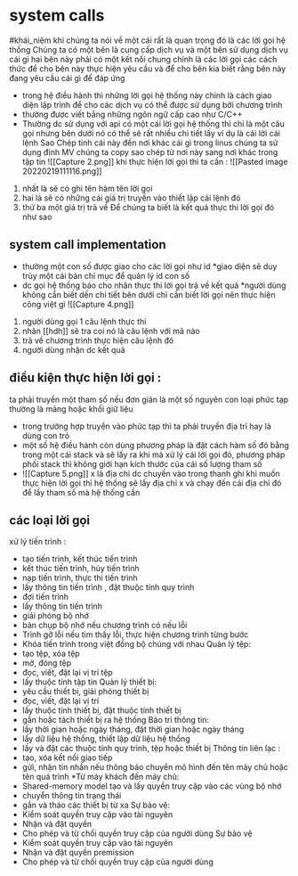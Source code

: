 # system calls 
#khái_niệm
khi chúng ta nói về một cái rất  là quan trọng đó là các lời gọi hệ thống Chúng ta có một bên là cung cấp dịch vụ và một bên sử dụng dịch vụ cái gì hai bên này phải có một kết nối chung chính là các lời gọi các cách thức để cho bên này thực hiện yêu cầu và để cho bên kia biết rằng bên này đang yêu cầu cái gì để đáp ứng
- trong hệ điều hành thì những lời gọi hệ thống này chính là cách giao diện lập trình để cho các dịch vụ có thể được sử dụng bởi chương trình
- thường được viết bằng những ngôn ngữ cấp cao như C/C++
- Thường dc sử dụng với api
có một cái lời gọi hệ thống thì chỉ là một câu gọi nhưng bên dưới nó có thể sẽ rất nhiều chi tiết  lấy ví dụ là cái lời cái lệnh Sao Chép tinh cái này đến nơi khác cái gì trong linus chúng ta sử dụng định MV chúng ta copy sao chép từ nơi này sang nơi khác trong tập tin 
 ![[Capture 2.png]]
 khi thực hiện lời gọi thì ta cần :
 ![[Pasted image 20220219111116.png]]
 1. nhất là sẽ có ghi tên hàm tên lời  gọi 
 2. hai  là sẽ có những cái giá trị truyền vào thiết lập cái lệnh đó 
 3. thứ ba một giá trị trả về Để chúng ta biết là kết quả thực thi lời gọi đó như sao 
## system call implementation
- thường một con số được giao cho các lời gọi như id 
*giao diện sẽ duy trùy một cái bản chỉ mục để quản lý id con số 
- dc gọi hệ thống báo cho nhân thực thi lời gọi trả về kết quả 
*người dùng không cần biết dến chi tiết bên dưới chỉ cần biết lời gọi nên thực hiện công việt gì 
![[Capture 4.png]]
1. người dùng gọi 1 câu lệnh thực thi 
2. nhân [[hdh]] sẽ tra coi nó là câu lệnh với mã nào
3. trả về chương trình thực hiện câu lệnh đó 
4. người dùng nhận dc kết quả 
## điều kiện thực hiện lời gọi : 
ta phải truyền một tham số nếu đơn giản là một số nguyên con loại phức tạp thường là mảng hoặc khối giữ liệu 
- trong trường hợp truyền vào phức tạp thì ta phải truyền địa trỉ hay là dùng con trỏ 
- một số hệ điều hành còn dùng phương pháp  là đặt cách hàm số đó bằng trong một cái stack và sẽ lấy ra khi mà xử lý cái lời gọi đó, phương pháp phối stack thì không giới hạn kích thước  của cái số lượng tham số
- ![[Capture 5.png]]
x là địa chỉ dc chuyền vào trong thanh ghi khi muốn thực hiện lời gọi thì hệ thống sẽ lấy địa chỉ x và chạy đến cái địa chỉ đó để lấy tham số mà hệ thống cần 
## các loại lời gọi 
xử lý tiến trình :
- tạo tiến trình, kết thúc tiến trình
- kết thúc  tiến trình, hủy  tiến trình 
- nạp  tiến trình, thực thi  tiến trình
- lấy thông tin  tiến trình , đặt thuộc tính quy trình
- đợi  tiến trình
- lấy thông tin  tiến trình
-  giải phóng bộ nhớ
- bản chụp bộ nhớ nếu  chương trình có nếu lỗi
- Trình gỡ lỗi nếu tìm thấy  lỗi, thực hiện  chương trình từng bước  
- Khóa tiến trình trong việt đồng bộ chúng với nhau 
Quản lý tệp: 
- tạo tệp, xóa tệp
- mở, đóng tệp
- đọc, viết, đặt lại vị trí tệp
- lấy  thuộc tính tập tin
Quản lý thiết bị: 
- yêu cầu thiết bị, giải phóng thiết bị
- đọc, viết, đặt lại vị trí
- lấy thuộc tính thiết bị, đặt thuộc tính thiết bị
- gắn hoặc tách thiết bị ra hệ thống 
Bảo trì thông tin: 
- lấy thời gian hoặc ngày tháng, đặt thời gian hoặc ngày tháng
- lấy dữ liệu hệ thống, thiết lập dữ liệu hệ thống
- lấy và đặt các thuộc tính quy trình, tệp hoặc thiết bị
Thông tin liên lạc :
- tạo, xóa kết nối giao tiếp
- gửi, nhận tin nhắn nếu thông báo chuyển mô hình đến tên máy chủ hoặc tên quá trình
         *Từ máy khách đến máy chủ: 
-    Shared-memory model tạo và lấy quyền truy cập vào các vùng bộ nhớ
- chuyển thông tin trạng thái
- gắn và tháo các thiết bị từ xa
 Sự bảo vệ: 
- Kiểm soát quyền truy cập vào tài nguyên
- Nhận và đặt quyền
- Cho phép và từ chối quyền truy cập của người dùng
Sự bảo vệ
- Kiểm soát quyền truy cập vào tài nguyên
- Nhận và đặt quyền premission
- Cho phép và từ chối quyền truy cập của người dùng